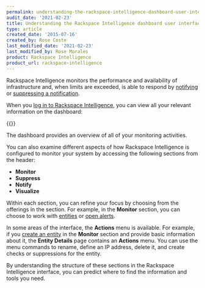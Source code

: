 ```yaml
---
permalink: understanding-the-rackspace-intelligence-dashboard-user-interface/
audit_date: '2021-02-23'
title: Understanding the Rackspace Intelligence dashboard user interface
type: article
created_date: '2015-07-16'
created_by: Rose Coste
last_modified_date: '2021-02-23'
last_modified_by: Rose Morales
product: Rackspace Intelligence
product_url: rackspace-intelligence
---
```


Rackspace Intelligence monitors the performance and availability of
infrastructure and, when limits are exceeded, is able to respond by [notifying](/support/how-to/working-with-rackspace-intelligence-notification-plans) or
[suppressing a notification](/support/how-to/work-with-notification-suppressions-in-rackspace-intelligence).

When you [log in to Rackspace Intelligence](/support/how-to/logging-in-to-the-rackspace-intelligence-dashboard),
you can view all your relevant information on the dashboard:

{{<image src="intelligence-dashboard-overview.png" alt="" title="">}}

The dashboard provides an overview of all of your monitoring activities.

You can also examine different aspects of how Rackspace Intelligence is
configured to monitor your system by accessing the following sections
from the header:

- **Monitor**
- **Suppress**
- **Notify**
- **Visualize**

Within each section, you can refine your focus by choosing from the
offerings in the section. For example, in the **Monitor** section, you can
choose to work
with [entities](/support/how-to/monitoring-entities-with-rackspace-intelligence) or [open alerts](/support/how-to/monitoring-open-alerts-with-rackspace-intelligence).

In some areas of the interface, the **Actions** menu is available. For example,
if you [create an entity](/support/how-to/monitoring-entities-with-rackspace-intelligence#create-entities)
in the **Monitor** section and provide basic information about it, the **Entity
Details** page contains an **Actions** menu. You can use the menu commands to
rename, define an IP address, delete it, and create checks or
suppressions for the entity.

By understanding the structure of these sections in the Rackspace
Intelligence interface, you can predict where to find the information
and tools you need.
